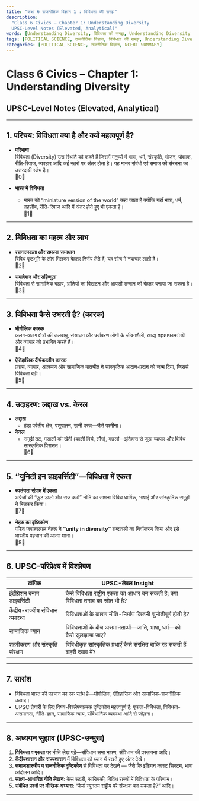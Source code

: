 ```yaml
---
title: "कक्षा 6 राजनीतिक विज्ञान 1 : विविधता की समझ"
description: 
  "Class 6 Civics – Chapter 1: Understanding Diversity  
  UPSC-Level Notes (Elevated, Analytical)"
words: [Understanding Diversity, विविधता की समझ, Understanding Diversity  ]
tags: [POLITICAL SCIENCE, राजनीतिक विज्ञान, विविधता की समझ, Understanding Diversity, विविधता, NCERT SUMMARY, CLASS 6, सामाजिक एवं राजनीतिक जीवन - I, सामाजिक एवं राजनीतिक जीवन - I]
categories: [POLITICAL SCIENCE, राजनीतिक विज्ञान, NCERT SUMMARY]
---
```


# Class 6 Civics – Chapter 1: Understanding Diversity  
## UPSC-Level Notes (Elevated, Analytical)

---

## 1. परिचय: विविधता क्या है और क्यों महत्वपूर्ण है?
- **परिभाषा**  
  विविधता (Diversity) उस स्थिति को कहते हैं जिसमें मनुष्यों में भाषा, धर्म, संस्कृति, भोजन, पोशाक, रीति-रिवाज, व्यवहार आदि कई स्तरों पर अंतर होता है। यह मानव संबंधों एवं समाज की संरचना का उत्तरदायी स्तंभ है।  
  0

- **भारत में विविधता**  
  - भारत को “miniature version of the world” कहा जाता है क्योंकि यहाँ भाषा, धर्म, तहज़ीब, रीति-रिवाज आदि में अंतर होते हुए भी एकता है।  
    1

---

## 2. विविधता का महत्व और लाभ
- **रचनात्मकता और समस्या समाधान**  
  विविध पृष्ठभूमि के लोग मिलकर बेहतर निर्णय लेते हैं; यह सोच में नवाचार लाती है।  
  2

- **समावेशन और सहिष्णुता**  
  विविधता से सामाजिक बढ़ाव, भ्रांतियों का विखटन और आपसी सम्मान को बेहतर बनाया जा सकता है।  
  3

---

## 3. विविधता कैसे उभरती है? (कारक)
- **भौगोलिक कारक**  
  अलग-अलग क्षेत्रों की जलवायु, संसाधन और पर्यावरण लोगों के जीवनशैली, खाद्य привычायें और व्यापार को प्रभावित करते हैं।  
  4

- **ऐतिहासिक दीर्घकालीन कारक**  
  प्रवास, व्यापार, आक्रमण और सामाजिक बातचीत ने सांस्कृतिक आदान-प्रदान को जन्म दिया, जिससे विविधता बढ़ी।  
  5

---

## 4. उदाहरण: लद्दाख vs. केरल  
- **लद्दाख**  
  - ठंडा पर्वतीय क्षेत्र, पशुपालन, ऊनी वस्त्र—जैसे पश्मीना।  
- **केरल**  
  - समुद्री तट, मसालों की खेती (काली मिर्च, लौंग), मछली—इतिहास से जुड़ा व्यापार और विविध सांस्कृतिक विरासत।  
  6

---

## 5. “यूनिटी इन डाइवर्सिटी”—विविधता में एकता  
- **स्वतंत्रता संग्राम में एकता**  
  अंग्रेजों की “फूट डालो और राज करो” नीति का सामना विविध धार्मिक, भाषाई और सांस्कृतिक समूहों ने मिलकर किया।  
  7

- **नेहरू का दृष्टिकोण**  
  पंडित जवाहरलाल नेहरू ने **“unity in diversity”** शब्दावली का निर्वाकरण किया और इसे भारतीय पहचान की आत्मा माना।  
  8

---

## 6. UPSC-परिप्रेक्ष्य में विश्लेषण
| **टॉपिक** | **UPSC-लेवल Insight** |
|------------|--------------------------|
| इंटीग्रेशन बनाम डाइवर्सिटी | कैसे विविधता राष्ट्रीय एकता का आधार बन सकती है; क्या विविधता तनाव का स्रोत भी है? |
| केंद्रीय-राज्यीय संविधान व्यवस्था | विविधताओं के कारण नीति-निर्माण कितनी चुनौतीपूर्ण होती है? |
| सामाजिक न्याय | विविधताओं के बीच असमानताओं—जाति, भाषा, धर्म—को कैसे सुलझाया जाए? |
| शहरीकरण और संस्कृति संरक्षण | विविधीकृत सांस्कृतिक प्रथाएँ कैसे संरक्षित बाकि रह सकती हैं शहरी दबाव में? |

---

## 7. सारांश
- विविधता भारत की पहचान का एक स्तंभ है—भौगोलिक, ऐतिहासिक और सामाजिक-राजनीतिक उत्पाद।  
- UPSC तैयारी के लिए विषय-विश्लेषणात्मक दृष्टिकोण महत्वपूर्ण है: एकता-विविधता, विविधता-असमानता, नीति-ज्ञान, सामाजिक न्याय, संविधानिक व्यवस्था आदि से जोड़ना।

---

## 8. अध्ययन सुझाव (UPSC-उन्मुख)
1. **विविधता व एकता** पर नीति लेख पढ़ें—संविधान सभा भाषण, संविधान की प्रस्तावना आदि।  
2. **केंद्रीयशासन और राज्यशासन** में विविधता को ध्यान में रखते हुए अंतर देखें।  
3. **समाजशास्त्रीय व राजनीतिक दृष्टिकोण** से विविधता पर देखने — जैसे कि इंडियन कास्ट सिस्टम, भाषा आंदोलन आदि।  
4. **साक्ष्य-आधारित नीति लेखन**: केस स्टडी, सांख्यिकी, विविध राज्यों में विविधता के परिणाम।  
5. **संबंधित प्रश्नों पर मौखिक अभ्यास**: “कैसे न्यूनतम राष्ट्रीय परे संरक्षक बन सकता है?” आदि।

---
